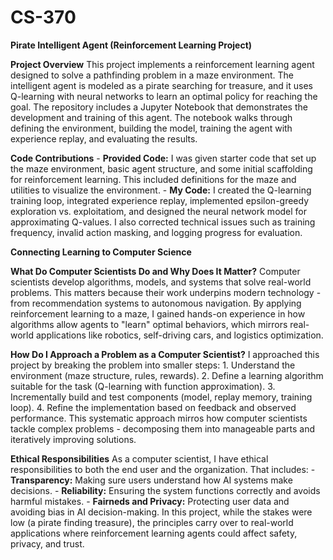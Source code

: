 # CS-370

**Pirate Intelligent Agent (Reinforcement Learning Project)**

  **Project Overview**
    This project implements a reinforcement learning agent designed to solve a pathfinding problem in a maze environment. The intelligent agent is modeled as a pirate searching for treasure, and it uses Q-learning with neural networks to learn an optimal policy for reaching the goal. 
    The repository includes a Jupyter Notebook that demonstrates the development and training of this agent. The notebook walks through defining the environment, building the model, training the agent with experience replay, and evaluating the results. 

  **Code Contributions**
    - **Provided Code:** I was given starter code that set up the maze environment, basic agent structure, and some initial scaffolding for reinforcement learning. This included definitions for the maze and utilities to visualize the environment.
    - **My Code:** I created the Q-learning training loop, integrated experience replay, implemented epsilon-greedy exploration vs. exploitatiom, and designed the neural network model for approximating Q-values. I also corrected technical issues such as training frequency, invalid action masking, and logging progress for evaluation.


  **Connecting Learning to Computer Science**

  **What Do Computer Scientists Do and Why Does It Matter?**
    Computer scientists develop algorithms, models, and systems that solve real-world problems. This matters because their work underpins modern technology - from recommendation systems to autonomous navigation. By applying reinforcement learning to a maze, I gained hands-on experience in how algorithms allow agents to "learn" optimal behaviors, which mirrors real-world applications like robotics, self-driving cars, and logistics optimization.

  **How Do I Approach a Problem as a Computer Scientist?**
    I approached this project by breaking the problem into smaller steps:
      1. Understand the environment (maze structure, rules, rewards).
      2. Define a learning algorithm suitable for the task (Q-learning with function approximation).
      3. Incrementally build and test components (model, replay memory, training loop).
      4. Refine the implementation based on feedback and observed performance. 
    This systematic approach mirros how computer scientists tackle complex problems - decomposing them into manageable parts and iteratively improving solutions.

  **Ethical Responsibilities**
    As a computer scientist, I have ethical responsibilities to both the end user and the organization. That includes:
      - **Transparency:** Making sure users understand how AI systems make decisions.
      - **Reliability:** Ensuring the system functions correctly and avoids harmful mistakes. 
      - **Fairneds and Privacy:** Protecting user data and avoiding bias in AI decision-making.
    In this project, while the stakes were low (a pirate finding treasure), the principles carry over to real-world applications where reinforcement learning agents could affect safety, privacy, and trust. 
